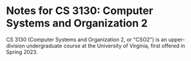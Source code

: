 # Notes for CS 3130: Computer Systems and Organization 2

CS 3130 (Computer Systems and Organization 2, or "CSO2") is an upper-division undergraduate course at the University of Virginia, first offered in Spring 2023.

